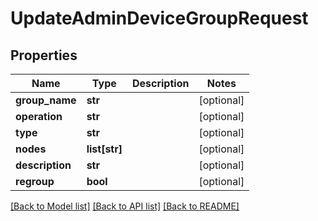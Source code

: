 # UpdateAdminDeviceGroupRequest

## Properties
Name | Type | Description | Notes
------------ | ------------- | ------------- | -------------
**group_name** | **str** |  | [optional] 
**operation** | **str** |  | [optional] 
**type** | **str** |  | [optional] 
**nodes** | **list[str]** |  | [optional] 
**description** | **str** |  | [optional] 
**regroup** | **bool** |  | [optional] 

[[Back to Model list]](../README.md#documentation-for-models) [[Back to API list]](../README.md#documentation-for-api-endpoints) [[Back to README]](../README.md)

